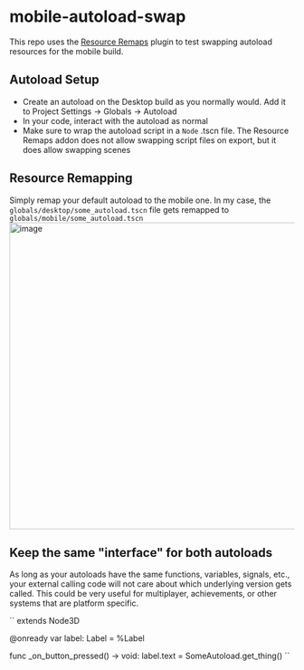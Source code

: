 # mobile-autoload-swap

This repo uses the [Resource Remaps](https://godotengine.org/asset-library/asset/3451) plugin to test swapping autoload resources for the mobile build.

## Autoload Setup
- Create an autoload on the Desktop build as you normally would. Add it to Project Settings -> Globals -> Autoload
- In your code, interact with the autoload as normal
- Make sure to wrap the autoload script in a `Node` .tscn file. The Resource Remaps addon does not allow swapping script files on export, but it does allow swapping scenes

## Resource Remapping
Simply remap your default autoload to the mobile one. In my case, the `globals/desktop/some_autoload.tscn` file gets remapped to `globals/mobile/some_autoload.tscn`
<img width="774" height="542" alt="image" src="https://github.com/user-attachments/assets/5b0c5566-350c-4bd7-b23d-2617b5c4e994" />

## Keep the same "interface" for both autoloads

As long as your autoloads have the same functions, variables, signals, etc., your external calling code will not care about which underlying version gets called. This could be very useful for multiplayer, achievements, or other systems that are platform specific.

``
extends Node3D

@onready var label: Label = %Label

func _on_button_pressed() -> void:
	label.text = SomeAutoload.get_thing()
``
